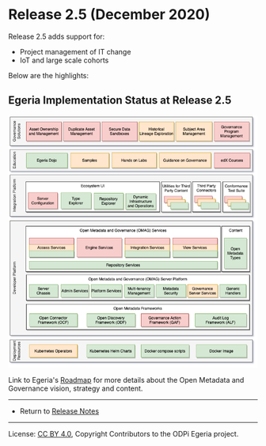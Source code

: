 <!-- SPDX-License-Identifier: CC-BY-4.0 -->
<!-- Copyright Contributors to the ODPi Egeria project. -->

# Release 2.5 (December 2020)

Release 2.5 adds support for:
   * Project management of IT change
   * IoT and large scale cohorts

Below are the highlights:



## Egeria Implementation Status at Release 2.5

![Egeria Implementation Status](../open-metadata-publication/website/roadmap/functional-organization-showing-implementation-status-for-2.5.png#pagewidth)

Link to Egeria's [Roadmap](../open-metadata-publication/website/roadmap) for more details about the
Open Metadata and Governance vision, strategy and content.

----
* Return to [Release Notes](.)
   
----
License: [CC BY 4.0](https://creativecommons.org/licenses/by/4.0/),
Copyright Contributors to the ODPi Egeria project.
